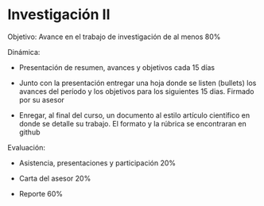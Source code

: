# Investigación II


Objetivo: Avance en el trabajo de investigación de al menos 80%



Dinámica:

* Presentación de resumen, avances y objetivos cada 15 días


* Junto con la presentación entregar una hoja donde se listen (bullets) los avances del período
y los objetivos para los siguientes 15 dias. Firmado por su asesor


* Enregar, al final del curso, un documento al estilo artículo científico en donde se detalle su trabajo.
El formato y la rúbrica se encontraran en github

Evaluación:


* Asistencia, presentaciones y participación 20%


* Carta del asesor 20%


* Reporte 60%
